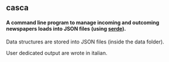 ## casca

#### A command line program to manage incoming and outcoming newspapers loads into JSON files (using [serde](https://github.com/serde-rs/serde)).

Data structures are stored into JSON files (inside the data folder).

User dedicated output are wrote in italian.
